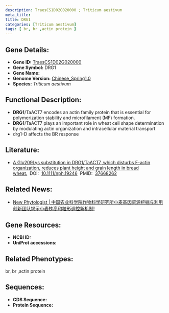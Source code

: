 ```yaml
---
description: TraesCS1D02G020000 ; Triticum aestivum
meta_title:
title: DRG1
categories: [Triticum aestivum]
tags: [ br, br ,actin protein ]
---
```


## Gene Details:
- **Gene ID:**	[TraesCS1D02G020000]()
- **Gene Symbol:** DRG1
- **Gene Name:** 
- **Genome Version:** [Chinese_Spring1.0]()
- **Species:** *Triticum aestivum*

## Functional Description:
   - **DRG1**/TaACT7 encodes an actin family protein that is essential for polymerization stability and microfilament (MF) formation.
   - **DRG1**/TaACT7 plays an important role in wheat cell shape determination by modulating actin organization and intracellular material transport
   - drg1-D affects the BR response

## Literature:
   - [A Glu209Lys substitution in DRG1/TaACT7, which disturbs F-actin organization, reduces plant height and grain length in bread wheat.]( https://nph.onlinelibrary.wiley.com/doi/10.1111/nph.19246)&nbsp;&nbsp;DOI:&nbsp;&nbsp;[10.1111/nph.19246](https://nph.onlinelibrary.wiley.com/doi/10.1111/nph.19246)&nbsp;&nbsp;PMID:&nbsp;&nbsp;[37668262](https://pubmed.ncbi.nlm.nih.gov/37668262/)

## Related News:
   - [New Phytologist | 中国农业科学院作物科学研究所小麦基因资源挖掘与利用创新团队揭示小麦株高和粒形调控新机制!](https://mp.weixin.qq.com/s?__biz=Mzg3MDEwNDEyMg==&mid=2247555974&idx=3&sn=a60e7d7d408b1dea0eab4f59ce64ff9d&chksm=2c98f93c81f3fa2a4bf0b0213069d5c6f7f4003e900168eaf3ac14d28636ce568c179ca869cc&scene=27#wechat_redirect)

## Gene Resources:
- **NCBI ID:** [](https://www.ncbi.nlm.nih.gov/gene/?term=)
- **UniProt accessions:** [](https://www.uniprot.org/uniprotkb//entry)

## Related Phenotypes:
br, br ,actin protein

## Sequences:
- **CDS Sequence:**
- **Protein Sequence:**
